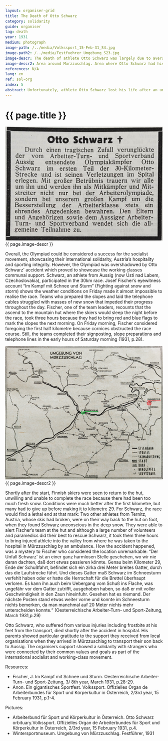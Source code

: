 ```yaml
---
layout: organiser-grid
title: The Death of Otto Schwarz
category: solidarity
guide: organiser
tag: death
year: 1931
medium: photograph
image-path: /../media/Volkssport_15-Feb-31_S4.jpg
image-path2: /../media/Festfuehrer_Umgebung_S23.jpg
image-descr: The death of athlete Otto Schwarz was largely due to averse weather conditions, but the community supported the deceased's parents
image-descr2: Area around Mürzzuschlag. Area where Otto Schwarz had his accident in red (Sonnwendstein), hospital area in Mürzzuschlag in green
references: N/A
lang: en
ref: sol-org
index: 5
abstract: Unfortunately, athlete Otto Schwarz lost his life after an unexpected accident, due to averse weather conditions.
---
```

<body>
    <div class="infotext">
        <h1  id="title">{{ page.title }}</h1>
        <div class="grid-item" id="exhibit-image"><img src="/../media/Volkssport_15-Feb-31_S4.jpg" class="img-fluid" alt="The death of athlete Otto Schwarz was largely due to averse weather conditions, but the community supported the deceased's parents">{{ page.image-descr }}</div>
        <p>Overall, the Olympiad could be considered a success for the socialist movement, showcasing their international solidarity, Austria’s hospitality and sporting integrity. However, the Olympiad was overshadowed by Otto Schwarz’ accident which proved to showcase the working classes communal support. Schwarz, an athlete from Aussig (now Ústí nad Labem, Czechoslovakia), participated in the 30km race. Josef Fischer’s eyewitness account “Im Kampf mit Schnee und Sturm” (Fighting against snow and storm) shows the weather conditions on Friday made it almost impossible to realise the race. Teams who prepared the slopes and laid the telephone cables struggled with masses of new snow that impeded their progress throughout the day. Fischer, one of the team leaders, recounts that the ascend to the mountain hut where the skiers would sleep the night before the race, took three hours because they had to bring red and blue flags to mark the slopes the next morning. On Friday morning, Fischer considered foregoing the first half kilometre because cornices obstructed the race course. Still, the teams completed their signposting, slope preparations and telephone lines in the early hours of Saturday morning (1931, p.28).</p>
        <div class="grid-item" id="exhibit-image"><img src="/../media/Festfuehrer_Umgebung_S23.jpg" class="img-fluid" alt="Area around Mürzzuschlag, showing the location of the accident at Sonnwendstein and the hospital location in Mürzzuschlag">{{ page.image-descr2 }}</div>
        <p>Shortly after the start, Finnish skiers were seen to return to the hut, unwilling and unable to complete the race because there had been too much fresh snow.  Conditions were much better after the first kilometre, but many had to give up before making it to kilometre 29. For Schwarz, the race would find a lethal end at that mark: Two other athletes from Ternitz, Austria, whose skis had broken, were on their way back to the hut on foot, when they found Schwarz unconscious in the deep snow.  They were able to alert Fischer’s team at the hut and although a large number of volunteers and paramedics did their best to rescue Schwarz, it took them three hours to bring injured athlete into the valley from where he was taken to the hospital in Mürzzuschlag by an ambulance. How the accident happened, was a mystery to Fischer who considered the location unremarkable: “Der Unfall Schwarz’ ist an einer ganz harmlosen Stelle geschehen, wo wir nie daran dachten, daß dort etwas passieren könnte. Genau beim Kilometer 29, Ende der Schußfahrt, befindet sich ein zirka drei Meter breites Gatter, durch das die Laufstrecke führt. Und dieses Gatter muß Schwarz im Schneesturm verfehlt haben oder er hatte die Herrschaft für die Brettel überhaupt verloren. Es kann ihn auch beim Uebergang vom Schuß ins Flache, was ungefähr vor dem Gatter zutrifft, ausgehoben haben, so daß er mit voller Geschwindigkeit in den Zaun hineinfuhr. Gesehen hat es niemand. Der nächste Posten stand etwas weiter vorne und konnte im Schneesturm nichts bemerken, da man manchmal auf 20 Meter nichts mehr unterscheiden konnte.“ (Oesterreichische Arbeiter-Turn- und Sport-Zeitung, March 1931,p.29)</p>
        <p>Otto Schwarz, who suffered from various injuries including frostbite at his feet from the transport, died shortly after the accident in hospital. His parents showed particular gratitude to the support they received from local organisations when they arrived in Mürzzuschlag to transport their son back to Aussig. The organisers support showed a solidarity with strangers who were connected by their common values and goals as part of the international socialist and working-class movement.</p>
        <div class="resources">
            <div class="resource-title">Resources:</div>
                <ul>
                    <li>Fischer, J. Im Kampf mit Schnee und Sturm. <span id="source">Oesterreichische Arbeiter-Turn- und Sport-Zeitung</span>, 3/ 8th year, March 1931, p.28-29.</li>
                    <li>Anon. Ein gigantisches Sportfest. <span id="source">Volkssport. Offizielles Organ de Arbeiterbundes für Sport und Körperkultur in Österreich</span>, 2/3rd year, 15 February 1931, p.1-4.</li>
                </ul>
            <div class="resource-title">Pictures:</div>
                <ul>
                    <li>Arbeiterbund für Sport und Körperkultur in Österreich. Otto Schwarz orbituary.<span id="source">Volkssport. Offizielles Organ de Arbeiterbundes für Sport und Körperkultur in Österreich</span>, 2/3rd year, 15 February 1931, p.4.</li>
                    <li>Wintersportmuseum. Umgebung von Mürzzuschlag. <span id="source">Festführer</span>, 1931</li>
                </ul>
        </div>
    </div>
</body>

